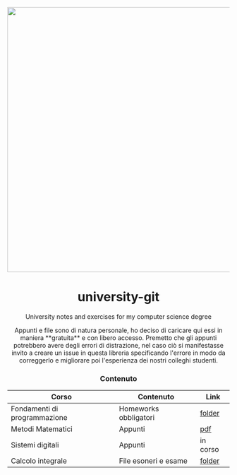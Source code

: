 <p align="center">
   <img src="https://user-images.githubusercontent.com/40722616/173250237-1430a661-74e5-4843-a584-a4af1ce7d763.png"
    style="width:15vh">

</p>

<h1 align="center">university-git</h1>
<p align="center">University notes and exercises for my computer science degree</p>

<p align="center">Appunti e file sono di natura personale, ho deciso di caricare qui essi in maniera **gratuita** e con libero accesso. Premetto che gli appunti potrebbero avere degli errori di distrazione, nel caso ciò si manifestasse invito a creare un issue in questa libreria specificando l'errore in modo da correggerlo e migliorare poi l'esperienza dei nostri colleghi studenti.</p>

<h3 align="center">Contenuto</h3>
<div align="center">

Corso | Contenuto | Link
--- | --- | ---
Fondamenti di programmazione | Homeworks obbligatori | [folder](/fondamenti-di-programmazione)
Metodi Matematici | Appunti | [pdf](/metodi-matematici/appunti.pdf)
Sistemi digitali | Appunti | in corso
Calcolo integrale | File esoneri e esame | [folder](/calcolo-integrale)

</div>
